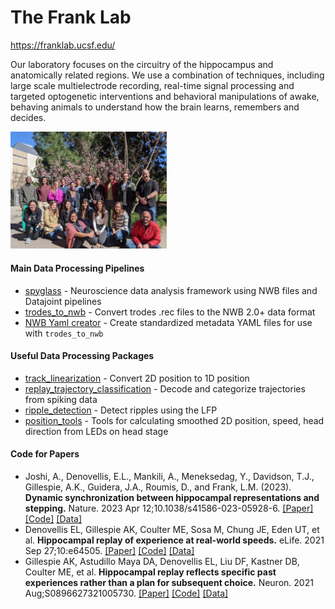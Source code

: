 # The Frank Lab
https://franklab.ucsf.edu/

Our laboratory focuses on the circuitry of the hippocampus and anatomically related regions.   We use a combination of techniques, including large scale multielectrode recording, real-time signal processing and targeted optogenetic interventions and behavioral manipulations of awake, behaving animals to understand how the brain learns, remembers and decides.

<img src="profile/lab_picture_2022.jpg" alt="lab picture" width="250"/>

#### Main Data Processing Pipelines
+ [spyglass](https://github.com/LorenFrankLab/spyglass) - Neuroscience data analysis framework using NWB files and Datajoint pipelines
+ [trodes_to_nwb](https://github.com/LorenFrankLab/trodes_to_nwb) - Convert trodes .rec files to the NWB 2.0+ data format
+ [NWB Yaml creator](https://github.com/LorenFrankLab/rec_to_nwb_yaml_creator) - Create standardized metadata YAML files for use with `trodes_to_nwb`

#### Useful Data Processing Packages 
+ [track_linearization](https://github.com/LorenFrankLab/track_linearization) - Convert 2D position to 1D position
+ [replay_trajectory_classification](https://github.com/Eden-Kramer-Lab/replay_trajectory_classification) - Decode and categorize trajectories from spiking data
+ [ripple_detection](https://github.com/Eden-Kramer-Lab/ripple_detection) - Detect ripples using the LFP
+ [position_tools](https://github.com/LorenFrankLab/position_tools) - Tools for calculating smoothed 2D position, speed, head direction from LEDs on head stage

#### Code for Papers
+ Joshi, A., Denovellis, E.L., Mankili, A., Meneksedag, Y., Davidson, T.J., Gillespie, A.K., Guidera, J.A., Roumis, D., and Frank, L.M. (2023). **Dynamic synchronization between hippocampal representations and stepping.** Nature. 2023 Apr 12;10.1038/s41586-023-05928-6.
[[Paper]](http://dx.doi.org/10.1038/s41586-023-05928-6)
[[Code]](https://github.com/LorenFrankLab/Joshi_et_al_2023)
[[Data]](https://dandiarchive.org/dandiset/000410/draft)
+ Denovellis EL, Gillespie AK, Coulter ME, Sosa M, Chung JE, Eden UT, et al. **Hippocampal replay of experience at real-world speeds.** eLife. 2021 Sep 27;10:e64505.
[[Paper]](http://dx.doi.org/10.7554/eLife.64505)
[[Code]](https://github.com/Eden-Kramer-Lab/replay_trajectory_paper)
[[Data]](https://doi.org/10.7272/Q61N7ZC3)
+ Gillespie AK, Astudillo Maya DA, Denovellis EL, Liu DF, Kastner DB, Coulter ME, et al. **Hippocampal replay reflects specific past experiences rather than a plan for subsequent choice.** Neuron. 2021 Aug;S0896627321005730.
[[Paper]](http://dx.doi.org/10.1016/j.neuron.2021.07.029)
[[Code]](https://github.com/LorenFrankLab/Gillespie_Neuron_2021)
[[Data]](https://doi.org/10.48324/dandi.000115/0.210914.1732)

